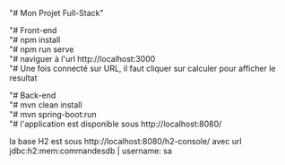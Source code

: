 "# Mon Projet Full-Stack" 

"# Front-end  
"# npm install  
"# npm run serve  
"# naviguer à l'url http://localhost:3000  
"# Une fois connecté sur URL, il faut cliquer sur calculer pour afficher le resultat  


"# Back-end  
"# mvn clean install  
"# mvn spring-boot:run  
"# l'application est disponible sous http://localhost:8080/  

la base H2 est sous http://localhost:8080/h2-console/ avec url jdbc:h2:mem:commandesdb | username: sa  